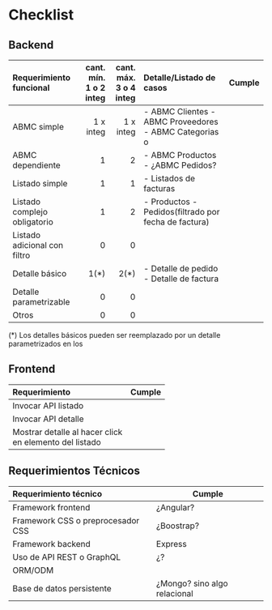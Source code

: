 # Checklist

## Backend

|Requerimiento funcional|cant. mín.<br>1 o 2 integ|cant. máx.<br>3 o 4 integ|Detalle/Listado de casos|Cumple|
|:-|-:|-:|:-|-|
|ABMC simple|1 x integ|1 x integ|- ABMC Clientes - ABMC Proveedores - ABMC Categorias o|
|ABMC dependiente|1|2|- ABMC Productos - ¿ABMC Pedidos?
|Listado simple|1|1|- Listados de facturas
|Listado complejo obligatorio|1|2|- Productos - Pedidos(filtrado por fecha de factura)|
|Listado adicional con filtro|0|0|
|Detalle básico|1(*)|2(*)|- Detalle de pedido - Detalle de factura
|Detalle parametrizable|0|0|
|Otros|0|0|

(\*) Los detalles básicos pueden ser reemplazado por un detalle parametrizados en los

## Frontend

|Requerimiento|Cumple|
|:-|-|
|Invocar API listado||
|Invocar API detalle||
|Mostrar detalle al hacer click <br>en elemento del listado||

## Requerimientos Técnicos

|Requerimiento técnico|Cumple|
|:-|-|
|Framework frontend|¿Angular?|
|Framework CSS o preprocesador CSS|¿Boostrap?|
|Framework backend|Express|
|Uso de API REST o GraphQL|¿?|
|ORM/ODM||
|Base de datos persistente|¿Mongo? sino algo relacional|
